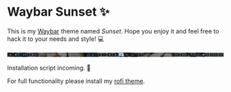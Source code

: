 # Waybar Sunset ✨
<p> This is my <a href="https://github.com/Alexays/Waybar">Waybar</a> theme named <em>Sunset</em>. Hope you enjoy it and feel free to hack it to your needs and style! 💻
</p>
<p align="center">
  <img src="image.png" />
</p>
<p> Installation script incoming. 🥳 </p>
<p> For full functionality please install my <a href="https://github.com/celepharn/rofi-theme-sunset">rofi theme</a>. </p>
